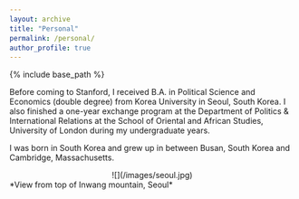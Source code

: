 ```yaml
---
layout: archive
title: "Personal"
permalink: /personal/
author_profile: true
---
```


{% include base_path %}

Before coming to Stanford, I received B.A. in Political Science and Economics (double degree) from Korea University in Seoul, South Korea. I also finished a one-year exchange program at the Department of Politics & International Relations at the School of Oriental and African Studies, University of London during my undergraduate years.

I was born in South Korea and grew up in between Busan, South Korea and Cambridge, Massachusetts.

<center>![](/images/seoul.jpg)</center>
*View from top of Inwang mountain, Seoul*
